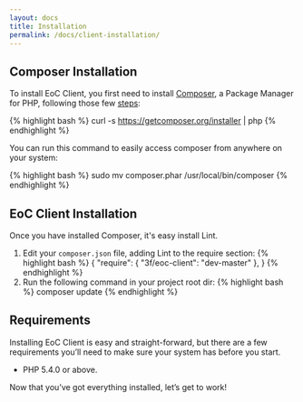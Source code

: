 ```yaml
---
layout: docs
title: Installation
permalink: /docs/client-installation/
---
```


## Composer Installation

To install EoC Client, you first need to install [Composer](http://getcomposer.org/), a Package Manager for
PHP, following those few [steps](http://getcomposer.org/doc/00-intro.md#installation-nix):

{% highlight bash %}
curl -s https://getcomposer.org/installer | php
{% endhighlight %}

You can run this command to easily access composer from anywhere on your system:

{% highlight bash %}
sudo mv composer.phar /usr/local/bin/composer
{% endhighlight %}


## EoC Client Installation

Once you have installed Composer, it's easy install Lint.

1. Edit your `composer.json` file, adding Lint to the require section:
{% highlight bash %}
{
    "require": {
        "3f/eoc-client": "dev-master"
    },
}
{% endhighlight %}
2. Run the following command in your project root dir:
{% highlight bash %}
composer update
{% endhighlight %}

## Requirements

Installing EoC Client is easy and straight-forward, but there are a few
requirements you’ll need to make sure your system has before you start.

- PHP 5.4.0 or above.

Now that you’ve got everything installed, let’s get to work!
